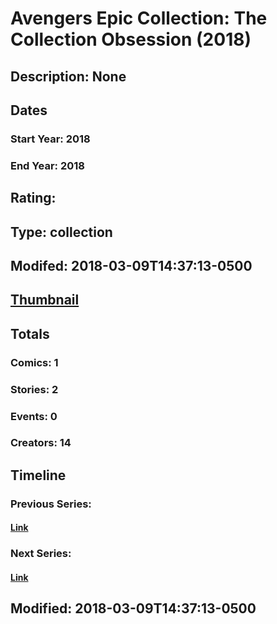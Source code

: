 # Avengers Epic Collection: The Collection Obsession (2018)
## Description: None
## Dates
### Start Year: 2018
### End Year: 2018
## Rating: 
## Type: collection
## Modifed: 2018-03-09T14:37:13-0500
## [Thumbnail](http://i.annihil.us/u/prod/marvel/i/mg/b/40/image_not_available.jpg)
## Totals
### Comics: 1
### Stories: 2
### Events: 0
### Creators: 14
## Timeline
### Previous Series: 
#### [Link]()
### Next Series: 
#### [Link]()
## Modified: 2018-03-09T14:37:13-0500